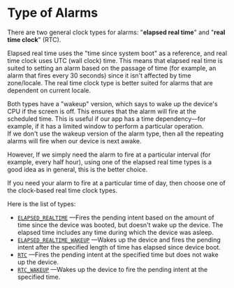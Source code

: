 # Type of Alarms

There are two general clock types for alarms: "**elapsed real time**" and "**real time clock**" \(RTC\). 

Elapsed real time uses the "time since system boot" as a reference, and real time clock uses UTC \(wall clock\) time. This means that elapsed real time is suited to setting an alarm based on the passage of time \(for example, an alarm that fires every 30 seconds\) since it isn't affected by time zone/locale. The real time clock type is better suited for alarms that are dependent on current locale.

Both types have a "wakeup" version, which says to wake up the device's CPU if the screen is off. This ensures that the alarm will fire at the scheduled time. This is useful if our app has a time dependency—for example, if it has a limited window to perform a particular operation.   
If we don't use the wakeup version of the alarm type, then all the repeating alarms will fire when our device is next awake.

However, If we simply need the alarm to fire at a particular interval \(for example, every half hour\), using one of the elapsed real time types is a good idea as in general, this is the better choice.

If you need your alarm to fire at a particular time of day, then choose one of the clock-based real time clock types. 

Here is the list of types:

* [`ELAPSED_REALTIME`](https://developer.android.com/reference/android/app/AlarmManager.html#ELAPSED_REALTIME) —Fires the pending intent based on the amount of time since the device was booted, but doesn't wake up the device. The elapsed time includes any time during which the device was asleep.
* [`ELAPSED_REALTIME_WAKEUP`](https://developer.android.com/reference/android/app/AlarmManager.html#ELAPSED_REALTIME_WAKEUP) —Wakes up the device and fires the pending intent after the specified length of time has elapsed since device boot.
* [`RTC`](https://developer.android.com/reference/android/app/AlarmManager.html#RTC) —Fires the pending intent at the specified time but does not wake up the device.
* [`RTC_WAKEUP`](https://developer.android.com/reference/android/app/AlarmManager.html#RTC_WAKEUP) —Wakes up the device to fire the pending intent at the specified time.



